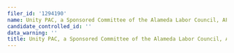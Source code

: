 ```yaml
---
filer_id: '1294190'
name: Unity PAC, a Sponsored Committee of the Alameda Labor Council, AFL-CIO
candidate_controlled_id: ''
data_warning: ''
title: Unity PAC, a Sponsored Committee of the Alameda Labor Council, AFL-CIO
---
```

